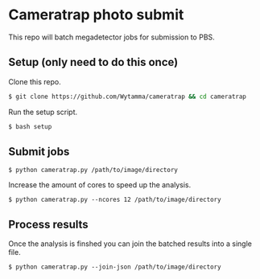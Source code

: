 # Cameratrap photo submit

This repo will batch megadetector jobs for submission to PBS.

## Setup (only need to do this once)

Clone this repo.

```bash
$ git clone https://github.com/Wytamma/cameratrap && cd cameratrap
```

Run the setup script.

```bash
$ bash setup 
```

## Submit jobs 

```
$ python cameratrap.py /path/to/image/directory
```

Increase the amount of cores to speed up the analysis. 

```
$ python cameratrap.py --ncores 12 /path/to/image/directory
```

## Process results 

Once the analysis is finshed you can join the batched results into a single file.
```
$ python cameratrap.py --join-json /path/to/image/directory
```
